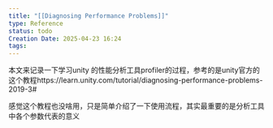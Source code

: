 ```yaml
---
title: "[[Diagnosing Performance Problems]]"
type: Reference
status: todo
Creation Date: 2025-04-23 16:24
tags:
---
```

本文来记录一下学习unity 的性能分析工具profiler的过程，参考的是unity官方的这个教程https://learn.unity.com/tutorial/diagnosing-performance-problems-2019-3#

感觉这个教程也没啥用，只是简单介绍了一下使用流程，其实最重要的是分析工具中各个参数代表的意义
